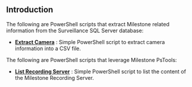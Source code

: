## Introduction

The following are PowerShell scripts that extract Milestone related information from the Surveillance SQL Server database:

* [**Extract Camera**](https://github.com/michew9/PowerShell/blob/master/MilestoneScripts/ExtractCamera2Csv.ps1) : Simple PowerShell script to extract camera information into a CSV file. 

The following are PowerShell scripts that leverage Milestone PsTools:

* [**List Recording Server**](https://github.com/michew9/PowerShell/blob/master/MilestoneScripts/ListRecordingSrvr.ps1) : Simple PowerShell script to list the content of the Milestone Recording Server.
